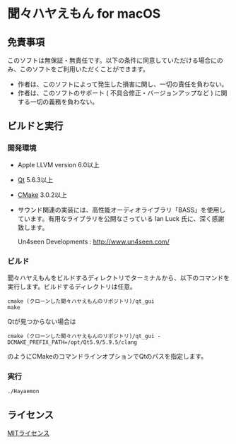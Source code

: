 聞々ハヤえもん for macOS
=======================

## 免責事項
このソフトは無保証・無責任です。以下の条件に同意していただける場合にのみ、このソフトをご利用いただくことができます。
- 作者は、このソフトによって発生した損害に関し、一切の責任を負わない。
- 作者は、このソフトのサポート ( 不具合修正・バージョンアップなど ) に関する一切の義務を負わない。

## ビルドと実行

### 開発環境
- Apple LLVM version 6.0以上
- [Qt](https://www.qt.io/download) 5.6.3以上
- [CMake](https://cmake.org/download/) 3.0.2以上
- サウンド関連の実装には、高性能オーディオライブラリ「BASS」を使用しています。有用なライブラリを公開なさっている Ian Luck 氏に、深く感謝致します。

  Un4seen Developments : http://www.un4seen.com/

### ビルド
聞々ハヤえもんをビルドするディレクトリでターミナルから、以下のコマンドを実行します。ビルドするディレクトリは任意。
```
cmake (クローンした聞々ハヤえもんのリポジトリ)/qt_gui
make
```
Qtが見つからない場合は
```
cmake (クローンした聞々ハヤえもんのリポジトリ)/qt_gui -DCMAKE_PREFIX_PATH=/opt/Qt5.9/5.9.5/clang
```
のようにCMakeのコマンドラインオプションでQtのパスを指定します。

### 実行
```
./Hayaemon
```

## ライセンス
[MITライセンス](https://opensource.org/licenses/mit-license.php)